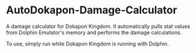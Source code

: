 # AutoDokapon-Damage-Calculator
A damage calculator for Dokapon Kingdom. It automatically pulls stat values from Dolphin Emulator's memory and performs the damage calculations.

To use, simply run while Dokapon Kingdom is running with Dolphin.
